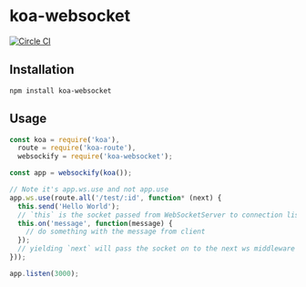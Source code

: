 # koa-websocket

[![Circle CI](https://circleci.com/gh/kudos/koa-websocket.svg?style=svg)](https://circleci.com/gh/kudos/koa-websocket)

## Installation

`npm install koa-websocket`

## Usage

```js
const koa = require('koa'),
  route = require('koa-route'),
  websockify = require('koa-websocket');

const app = websockify(koa());

// Note it's app.ws.use and not app.use
app.ws.use(route.all('/test/:id', function* (next) {
  this.send('Hello World');
  // `this` is the socket passed from WebSocketServer to connection listeners
  this.on('message', function(message) {
    // do something with the message from client
  });
  // yielding `next` will pass the socket on to the next ws middleware
}));

app.listen(3000);

```